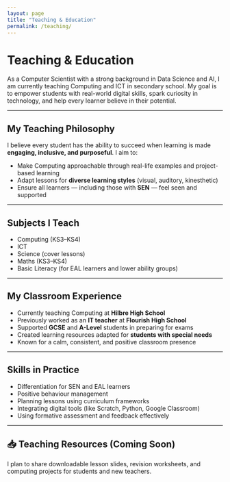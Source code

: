 ```yaml
---
layout: page
title: "Teaching & Education"
permalink: /teaching/
---
```


#  Teaching & Education

As a Computer Scientist with a strong background in Data Science and AI, I am currently teaching Computing and ICT in secondary school. My goal is to empower students with real-world digital skills, spark curiosity in technology, and help every learner believe in their potential.

---

##  My Teaching Philosophy

I believe every student has the ability to succeed when learning is made **engaging, inclusive, and purposeful**. I aim to:
- Make Computing approachable through real-life examples and project-based learning
- Adapt lessons for **diverse learning styles** (visual, auditory, kinesthetic)
- Ensure all learners — including those with **SEN** — feel seen and supported

---

##  Subjects I Teach

- Computing (KS3–KS4)
- ICT
- Science (cover lessons)
- Maths (KS3–KS4)
- Basic Literacy (for EAL learners and lower ability groups)

---

##  My Classroom Experience

- Currently teaching Computing at **Hilbre High School**
- Previously worked as an **IT teacher** at **Flourish High School**
- Supported **GCSE** and **A-Level** students in preparing for exams
- Created learning resources adapted for **students with special needs**
- Known for a calm, consistent, and positive classroom presence

---

##  Skills in Practice

- Differentiation for SEN and EAL learners
- Positive behaviour management
- Planning lessons using curriculum frameworks
- Integrating digital tools (like Scratch, Python, Google Classroom)
- Using formative assessment and feedback effectively

---

## 📥 Teaching Resources (Coming Soon)
I plan to share downloadable lesson slides, revision worksheets, and computing projects for students and new teachers.

